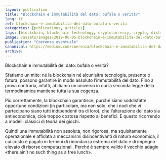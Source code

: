 ```yaml
---
layout: publication
title: "Blockchain e immutabilità del dato: bufala o verità?"
lang: it
ref: blockchain-e-immutabilita-del-dato-bufala-o-verita
categories: [publications, articles]
tags: [blockchain, blockchain technology, cryptocurrency, crypto, distributed ledgers]
image: /assets/images/2019-06-05-blockchain-e-immutabilita-del-dato-bufala-o-verita.jpg
publication: "Coerenza eventuale"
canonical: https://medium.com/coerenza/blockchain-e-immutabilita-del-dato-bufala-o-verita-952765f77331
archive:
---
```


Blockchain e immutabilità del dato: bufala o verità?

Sfatiamo un mito: né la blockchain né alcun’altra tecnologia, presente o futura, possono garantire in modo assoluto l’immutabilità del dato. Fino a prova contraria, infatti, abitiamo un universo in cui la seconda legge della termodinamica mantiene tutta la sua cogenza.

Più correttamente, la blockchain garantisce, purché siano soddisfatte opportune condizioni (in particolare, ma non solo, che i nodi che vi partecipano siano tutti indipendenti tra di loro), che l’alterazione del dato sia antieconomica, cioè troppo costosa rispetto ai benefici. E questo ricorrendo a modelli classici di teoria dei giochi.

Quindi una immutabilità non assoluta, non rigorosa, ma squisitamente operazionale e affidata a meccanismi disincentivanti di natura economica, il cui costo è pagato in termini di ridondanza estrema del dato e di impegno elevato di risorse computazionali. Perché è sempre valido il vecchio adagio «there ain’t no such thing as a free lunch».
